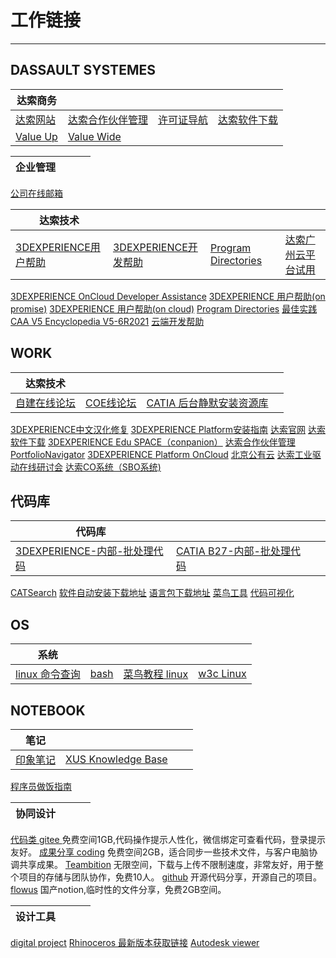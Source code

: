 # 工作链接

---
## DASSAULT SYSTEMES

| 达索商务 |  |   |  |
| ------ | ------ | ------ | ------ |
[达索网站](https://www.3ds.com) | [达索合作伙伴管理](https://dspart001-eu1-partners-ifwe.3dexperience.3ds.com/) | [许可证导航](https://media.3ds.com/smartclass/PN_PRODUCTION/PortfolioNavigator.html) | [达索软件下载](https://software.3ds.com/orders) 
[Value Up](https://3dsvalueup.com/login.do) | [Value Wide](https://3dsvaluewide.com/login.do)


| 企业管理 |  |   |   |
| ------ | ------ | ------ | ------ |
[公司在线邮箱](https://mail.dastc.com)


| 达索技术 |  |  |  |
| ------ | ------ | ------ | ------ |
[3DEXPERIENCE用户帮助](https://www.3ds.com/support/documentation/users-guides/)  | [3DEXPERIENCE开发帮助](https://www.3ds.com/support/documentation/developers-guides/) | [Program Directories](https://media.3ds.com/support/progdir/all/) | [达索广州云平台试用](https://r1132100503382-eu1-3dswym.3dexperience.3ds.com/)
[3DEXPERIENCE OnCloud Developer Assistance](https://media.3ds.com/support/documentation/developer/Cloud/en/DSDocNS.htm?show=CAAWebAppsJS/CAAWebAppsUcUserPreferences.htm)
[3DEXPERIENCE 用户帮助(on promise)](https://help.3ds.com/2022x/Simplified_Chinese/DSDoc/FrontmatterMap/DSDocHome.htm?contextscope=onpremise)
[3DEXPERIENCE 用户帮助(on cloud)](https://help.3ds.com/2022x/Simplified_Chinese/DSDoc/FrontmatterMap/DSDocHome.htm?contextscope=cloud#_ga=2.123049102.445407654.1653323046-71325560-c1dd-11ec-890b-41eff8876be0)
[Program Directories](https://media.3ds.com/support/progdir/all/)
[最佳实践](https://www.3ds.com/support/documentation/best-practices/?woc=%7B%22resource%20types%22%3A%5B%22resource%20types%2Fbest%20practices%22%5D%7D)
[CAA V5 Encyclopedia V5-6R2021](https://media.3ds.com/support/documentation/developer/V5-6R2021/en/online/CAACenV5Default.htm)
[云端开发帮助](https://media.3ds.com/support/documentation/developer/Cloud/en/DSDoc.htm?show=CAADocQuickRefs/DSDocHome.htm)


## WORK

| 达索技术 |  |  |  |
| ------ | ------ | ------ | ------ |
[自建在线论坛](https://dsbim.vip.cpolar.cn/forum.php) | [COE线论坛](https://www.coe.org/p/fo/et/) | [CATIA 后台静默安装资源库](https://gitee.com/xuscode/ds-nativeapps-installer)
[3DEXPERIENCE中文汉化修复](https://gitee.com/xuscode/cat-language/)
[3DEXPERIENCE Platform安装指南](https://xuscode.github.io/enovia-installation.github.io/)
[达索官网](https://www.3ds.com/zh/)
[达索软件下载](https://software.3ds.com/orders)
[3DEXPERIENCE Edu SPACE（conpanion）](https://eduspace.3ds.com)
[达索合作伙伴管理](https://dspart001-eu1-partners-ifwe.3dexperience.3ds.com/)
[PortfolioNavigator](https://media.3ds.com/smartclass/PN_PRODUCTION/PortfolioNavigator.html)
[3DEXPERIENCE Platform OnCloud](https://eu1-ifwe.3dexperience.3ds.com/)
[北京公有云](https://r1132101199946-eu1.iam.3dexperience.3ds.com/login?service=https%3A//r1132101199946-apc2-ifwe.3dexperience.cn/)
[达索工业驱动在线研讨会](https://3ds.tbh5.com/index.aspx?f=BLUESEA)
[达索CO系统（SBO系统)](https://dsxclient.3ds.com/psp/CRPRD/EMPLOYEE/DS_ECO/h/?tab=DEFAULT)

## 代码库
| 代码库 |  |  |  |
| ------ | ------ | ------ | ------ |
[3DEXPERIENCE-内部-批处理代码](https://gitee.com/xuscode1/catia-v6-batch) | [CATIA B27-内部-批处理代码](https://gitee.com/xuscode/CAAV5B27)
[CATSearch](https://gitee.com/xuscode/CATSearch/attach_files/1038270/download/CATIASearch.7z)
[软件自动安装下载地址](https://gitee.com/xuscode/enovia.git)
[语言包下载地址](https://gitee.com/xuscode/catia-language.git)
[菜鸟工具](https://c.runoob.com/)
[代码可视化](https://pythontutor.com/)

## OS
| 系统 |  |  |  |
| ------ | ------ | ------ | ------ |
[linux 命令查询](https://wangchujiang.com/linux-command/list.html#!kw=) | [bash](https://www.jdoodle.com/test-bash-shell-script-online/) | [菜鸟教程 linux ](https://www.runoob.com/linux/linux-tutorial.html) | [w3c Linux](https://www.w3cschool.cn/linux/)

## NOTEBOOK

| 笔记 |  |  |  |
| ------ | ------ | ------ | ------ |
[印象笔记](https://www.yinxiang.com/) | [XUS Knowledge Base](https://xuscode.github.io/bimnote.github.io/)
[程序员做饭指南](https://cook.aiurs.co/)

| 协同设计 |  |  |  |
| ------ | ------ | ------ | ------ |
[代码类 gitee ](https://gitee.com/) 免费空间1GB,代码操作提示人性化，微信绑定可查看代码，登录提示友好。
[成果分享 coding](https://e.coding.net/signin) 免费空间2GB，适合同步一些技术文件，与客户电脑协调共享成果。 
[Teambition](https://www.teambition.com/)  无限空间，下载与上传不限制速度，非常友好，用于整个项目的存储与团队协作，免费10人。
[github](https://github.com/) 开源代码分享，开源自己的项目。
[flowus](https://flowus.cn/product) 国产notion,临时性的文件分享，免费2GB空间。

| 设计工具 |  |  |  |
| ------ | ------ | ------ | ------ |
[digital project](https://digitalproject3d.com/)
[Rhinoceros 最新版本获取链接](https://www2.mcneel.com/updates/78464c2c-9aeb-456e-8c27-865a524f5ca0/release/win64/en-us/stable/)
[Autodesk viewer ](https://viewer.autodesk.com/)


